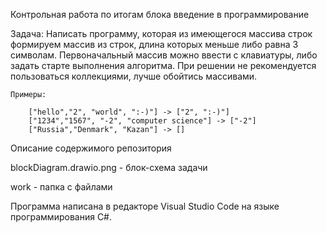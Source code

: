 Контрольная работа по итогам блока введение в программирование

Задача: Написать программу, которая из имеющегося массива строк формируем массив из строк, длина которых меньше либо равна 3 символам. Первоначальный массив можно ввести с клавиатуры, либо задать старте выполнения алгоритма. При решении не рекомендуется пользоваться коллекциями, лучше обойтись массивами.

    Примеры:

        ["hello","2", "world", ":-)"] -> ["2", ":-)"]
        ["1234","1567", "-2", "computer science"] -> ["-2"]
        ["Russia","Denmark", "Kazan"] -> []

Описание содержимого репозитория

blockDiagram.drawio.png - блок-схема задачи

work - папка c файлами

Программа написана в редакторе Visual Studio Code на языке программирования C#.